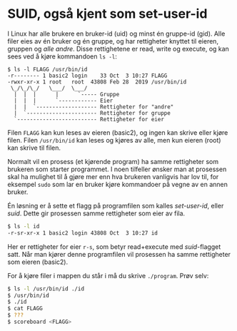 # SUID, også kjent som set-user-id

I Linux har alle brukere en bruker-id (uid) og minst én gruppe-id (gid). Alle filer eies av én bruker og én gruppe, og har rettigheter knyttet til eieren, gruppen og *alle andre*. Disse rettighetene er read, write og execute, og kan sees ved å kjøre kommandoen `ls -l`:

```
$ ls -l FLAGG /usr/bin/id
-r-------- 1 basic2 login    33 Oct  3 10:27 FLAGG
-rwxr-xr-x 1 root   root  43808 Feb 28  2019 /usr/bin/id
 \_/\_/\_/   \___/  \___/
  |  |  |      |      `----- Gruppe
  |  |  |      `------------ Eier
  |  |  `------------------- Rettigheter for "andre"
  |  `---------------------- Rettigheter for gruppe
  `------------------------- Rettigheter for eier
```

Filen `FLAGG` kan kun leses av eieren (basic2), og ingen kan skrive eller kjøre filen. Filen `/usr/bin/id` kan leses og kjøres av alle, men kun eieren (root) kan skrive til filen.

Normalt vil en prosess (et kjørende program) ha samme rettigheter som brukeren som starter programmet. I noen tilfeller ønsker man at prosessen skal ha mulighet til å gjøre mer enn hva brukeren vanligvis har lov til, for eksempel `sudo` som lar en bruker kjøre kommandoer på vegne av en annen bruker.

Én løsning er å sette et flagg på programfilen som kalles *set-user-id*, eller *suid*. Dette gir prosessen samme rettigheter som eier av fila.

```sh
$ ls -l id
-r-sr-xr-x 1 basic2 login 43808 Oct  3 10:27 id
```

Her er rettigheter for eier `r-s`, som betyr read+execute med *suid*-flagget satt. Når man kjører denne programfilen vil prosessen ha samme rettigheter som eieren (basic2).

For å kjøre filer i mappen du står i må du skrive `./program`. Prøv selv:

```sh
$ ls -l /usr/bin/id ./id
$ /usr/bin/id
$ ./id
$ cat FLAGG
$ ???
$ scoreboard <FLAGG>
```
